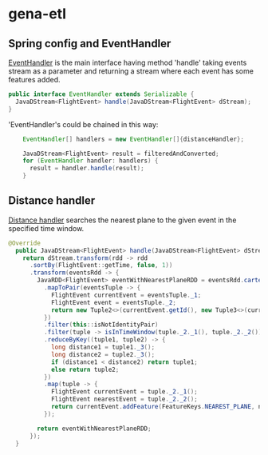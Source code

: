 # gena-etl

## Spring config and EventHandler
[EventHandler](src/main/java/il/co/iai/etl/EventHandler.java) is the main interface having method
'handle' taking events stream as a parameter and returning a stream where each event has some features added.
```java
public interface EventHandler extends Serializable {
  JavaDStream<FlightEvent> handle(JavaDStream<FlightEvent> dStream);
}
```

'EventHandler's could be chained in this way:
```java
    EventHandler[] handlers = new EventHandler[]{distanceHandler};

    JavaDStream<FlightEvent> result = filteredAndConverted;
    for (EventHandler handler: handlers) {
      result = handler.handle(result);
    }
```

## Distance handler
[Distance handler](src/main/java/il/co/iai/etl/DistanceBetweenPlanesEventHandler.java) searches the nearest plane to the given event in the specified time window.
```java
@Override
  public JavaDStream<FlightEvent> handle(JavaDStream<FlightEvent> dStream) {
    return dStream.transform(rdd -> rdd
      .sortBy(FlightEvent::getTime, false, 1))
      .transform(eventsRdd -> {
        JavaRDD<FlightEvent> eventWithNearestPlaneRDD = eventsRdd.cartesian(eventsRdd)
          .mapToPair(eventsTuple -> {
            FlightEvent currentEvent = eventsTuple._1;
            FlightEvent event = eventsTuple._2;
            return new Tuple2<>(currentEvent.getId(), new Tuple3<>(currentEvent, event, getDistance(currentEvent, event)));
          })
          .filter(this::isNotIdentityPair)
          .filter(tuple -> isInTimeWindow(tuple._2._1(), tuple._2._2()))
          .reduceByKey((tuple1, tuple2) -> {
            long distance1 = tuple1._3();
            long distance2 = tuple2._3();
            if (distance1 < distance2) return tuple1;
            else return tuple2;
          })
          .map(tuple -> {
            FlightEvent currentEvent = tuple._2._1();
            FlightEvent nearestEvent = tuple._2._2();
            return currentEvent.addFeature(FeatureKeys.NEAREST_PLANE, nearestEvent.getPlaneCode());
          });

        return eventWithNearestPlaneRDD;
      });
  }
```